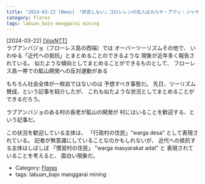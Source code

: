 ```yaml
---
title: "2024-03-22 [News] 「拒否しない」ゴロレレンの住人はカルヤ・アディ・ジャヤ会社がやってくるのを嬉しくおもう ---鉱山開発を受け入れる人たちもいるんだ"
category: Flores
tags: labuan_bajo manggarai mining
---
```


[2024-03-22] [[VoxNTT]](https://voxntt.com/2024/03/17/tidak-menolak-warga-golo-leleng-sebut-senang-kehadiran-pt-karya-adhi-jaya/95981/?utm_source=pocket_saves)  
 ラブアンバジョ（フローレス島の西端）では
オーバーツーリズムその他で、
いわゆる「近代への抵抗」とまとめることのできるような
現象が近年多く報告されている。
似たような傾向としてまとめることができるものとして、
フローレス島一帯での鉱山開発への反対運動がある

 もちろん社会全体が一枚岩ではないのは
予想すべき事態だ。
先日、ツーリズム賛成、という記事を紹介したが、
これも似たような状況としてまとめることができるだろう。

 ラブアンバジョのある村の長老が鉱山の開発が
村にはいることを歓迎する、という記事だ。

 この状況を歓迎している主体は、
「行政村の住民」"warga desa" として表現されている。
記者が無意識にしていることなのかもしれないが、
近代への抵抗する主体はしばしば
「慣習村の住民」 "warga masyarakat adat" と
表現されていることを考えると、
面白い現象だ。

- Category: [Flores](https://merapano.github.io/categories.html#Flores)
- tags: labuan_bajo manggarai mining

